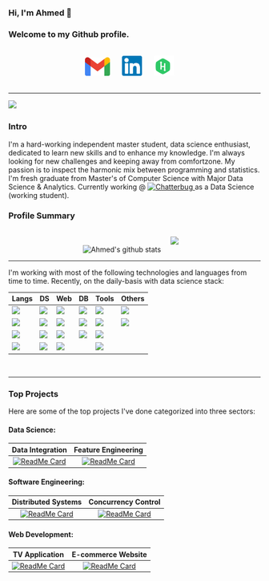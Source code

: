 
### Hi, I'm Ahmed 👋 
### Welcome to my Github profile.
</br>

<div align="center">
    <a href="mailto: a.salah.b@gmail.com" style="text-decoration:None">
        <img alt="Ahmed | Gmail" width="50px" style="margin-right:20px" src="imgs/Gmail_2020.png" />
    </a>
    <a href="https://linkedin.com/in/ahmedsalahbasha" style="text-decoration:None">
        <img alt="Ahmed | LinkedIn" width="40px" style="margin-right:20px" src="imgs/linkedin_logo.png" />
    </a>
    <a href="https://www.hackerrank.com/a_salah_b" style="text-decoration:None">
        <img alt="Ahmed | HackerRank" width="40px" style="margin-right:20px" src="imgs/hackerrank_logo.svg" />
    </a>
</div>
<br>
<hr/>

![](https://komarev.com/ghpvc/?username=AhmedSalahBasha&label=PROFILE+VIEWS)

### Intro
I'm a hard-working independent master student, data science enthusiast, dedicated to learn new skills
and to enhance my knowledge. I'm always looking for new challenges and keeping away from comfortzone. My passion is to inspect the harmonic mix between programming and statistics. <br> 
I'm fresh graduate from Master's of Computer Science with Major Data Science & Analytics. Currently working @ <a href="https://chatterbug.com/"><img src="https://chatterbug.netlify.app/assets/images/press/catbee-logo-press.png" alt="Chatterbug" width=70>
</a> as a Data Science (working student). <br>

### Profile Summary
<p align="center">

<img src="https://github-readme-stats.vercel.app/api?username=AhmedSalahBasha&show_icons=true&theme=vue" alt="Ahmed's github stats">

<img src="https://github-readme-stats.vercel.app/api/top-langs/?username=AhmedSalahBasha&layout=compact&theme=vue" style="padding: 15px" />

<hr/>

I'm working with most of the following technologies and languages from time to time. Recently, on the daily-basis with data science stack: <br>

<table class="tg">
<thead>
  <tr>
    <th class="tg-k534"><b>Langs</b></th>
    <th class="tg-k534"><b>DS</b></th>
    <th class="tg-k534"><b>Web</b></th>
    <th class="tg-k534"><b>DB</b></th>
    <th class="tg-k534"><b>Tools</b></th>
    <th class="tg-k534"><b>Others</b></th>
  </tr>
</thead>
<tbody>
  <tr>
    <td class="tg-008z"><img src="https://img.shields.io/badge/python%20-%2314354C.svg?&style=for-the-badge&logo=python&logoColor=white"/></td>
    <td class="tg-008z"><img src="https://img.shields.io/badge/Keras%20-%23D00000.svg?&style=for-the-badge&logo=Keras&logoColor=white"/></td>
    <td class="tg-008z"><img src="https://img.shields.io/badge/node.js%20-%2343853D.svg?&style=for-the-badge&logo=node.js&logoColor=white"/></td>
    <td class="tg-008z"><img src ="https://img.shields.io/badge/postgres-%23316192.svg?&style=for-the-badge&logo=postgresql&logoColor=white"/></td>
    <td class="tg-008z"><img src="https://img.shields.io/badge/git%20-%23F05033.svg?&style=for-the-badge&logo=git&logoColor=white"/></td>
    <td class="tg-008z"><img src="https://img.shields.io/badge/latex%20-%23008080.svg?&style=for-the-badge&logo=latex&logoColor=white"/></td>
  </tr>
  <tr>
    <td class="tg-008z"><img src="https://img.shields.io/badge/javascript%20-%23323330.svg?&style=for-the-badge&logo=javascript&logoColor=%23F7DF1E"/></td>
    <td class="tg-008z"><img src="https://img.shields.io/badge/TensorFlow%20-%23FF6F00.svg?&style=for-the-badge&logo=TensorFlow&logoColor=white" /></td>
    <td class="tg-008z"><img src="https://img.shields.io/badge/html5%20-%23E34F26.svg?&style=for-the-badge&logo=html5&logoColor=white"/></td>
    <td class="tg-008z"><img src="https://img.shields.io/badge/mysql-%2300f.svg?&style=for-the-badge&logo=mysql&logoColor=white"/></td>
    <td class="tg-008z"><img src="https://img.shields.io/badge/AWS%20-%23FF9900.svg?&style=for-the-badge&logo=amazon-aws&logoColor=white"/></td>
    <td class="tg-008z"><img src="https://img.shields.io/badge/markdown-%23000000.svg?&style=for-the-badge&logo=markdown&logoColor=white"/></td>
  </tr>
  <tr>
    <td class="tg-008z"><img src="https://img.shields.io/badge/java-%23ED8B00.svg?&style=for-the-badge&logo=java&logoColor=white"/></td>
    <td class="tg-008z"><img src="https://img.shields.io/badge/pandas%20-%23150458.svg?&style=for-the-badge&logo=pandas&logoColor=white" /></td>
    <td class="tg-008z"><img src="https://img.shields.io/badge/css3%20-%231572B6.svg?&style=for-the-badge&logo=css3&logoColor=white"/></td>
    <td class="tg-008z"><img src="https://img.shields.io/badge/Microsoft%20SQL%20Server-CC2927?logo=microsoft-sql-server&logoColor=white&style=for-the-badge"/></td>
    <td class="tg-008z"><img src="https://img.shields.io/badge/Jupyter%20-%23F37626.svg?&style=for-the-badge&logo=Jupyter&logoColor=white" />
</td>
    <td class="tg-008z"></td>
  </tr>
  <tr>
    <td class="tg-008z">	<img src="https://img.shields.io/badge/r-%23276DC3.svg?&style=for-the-badge&logo=r&logoColor=white"/></td>
    <td class="tg-008z">
<img src="https://img.shields.io/badge/numpy%20-%23013243.svg?&style=for-the-badge&logo=numpy&logoColor=white" /></td>
    <td class="tg-008z"><img src="https://img.shields.io/badge/bootstrap%20-%23563D7C.svg?&style=for-the-badge&logo=bootstrap&logoColor=white" /></td>
    <td class="tg-008z"></td>
    <td class="tg-008z"><img src="https://img.shields.io/badge/Microsoft%20Excel-217346?logo=microsoft-excel&logoColor=white&style=for-the-badge" /></td>
    <td class="tg-008z"></td>
  </tr>
</tbody>
</table>
</br>
<hr/>

### Top Projects
Here are some of the top projects I've done categorized into three sectors:
#### Data Science:

Data Integration           |  Feature Engineering
:-------------------------:|:-------------------------:
[![ReadMe Card](https://github-readme-stats.vercel.app/api/pin/?username=AhmedSalahBasha&repo=SchemaMatching)](https://github.com/AhmedSalahBasha/SchemaMatching)  |  [![ReadMe Card](https://github-readme-stats.vercel.app/api/pin/?username=francisjo&repo=AutomaticFeatureEngineering)](https://github.com/francisjo/AutomaticFeatureEngineering)

#### Software Engineering:

Distributed Systems        |  Concurrency Control
:-------------------------:|:-------------------------:
[![ReadMe Card](https://github-readme-stats.vercel.app/api/pin/?username=AhmedSalahBasha&repo=MasterSlave)](https://github.com/AhmedSalahBasha/MasterSlave)  |  [![ReadMe Card](https://github-readme-stats.vercel.app/api/pin/?username=AhmedSalahBasha&repo=ATM)](https://github.com/AhmedSalahBasha/ATM)

#### Web Development:

TV Application             |  E-commerce Website
:-------------------------:|:-------------------------:
[![ReadMe Card](https://github-readme-stats.vercel.app/api/pin/?username=AhmedSalahBasha&repo=TV_APP)](https://github.com/AhmedSalahBasha/TV_APP)  |  [![ReadMe Card](https://github-readme-stats.vercel.app/api/pin/?username=AhmedSalahBasha&repo=Ecommerce_NodeJS)](https://github.com/AhmedSalahBasha/Ecommerce_NodeJS)
